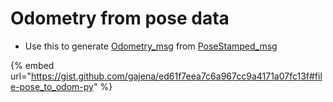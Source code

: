 # Odometry from pose data



* Use this to generate [Odometry\_msg](http://docs.ros.org/api/nav\_msgs/html/msg/Odometry.html) from [PoseStamped\_msg](http://docs.ros.org/api/geometry\_msgs/html/msg/PoseStamped.html)

{% embed url="https://gist.github.com/gajena/ed61f7eea7c6a967cc9a4171a07fc13f#file-pose_to_odom-py" %}
